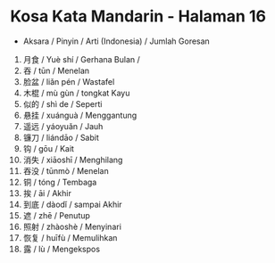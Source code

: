 # Kosa Kata Mandarin - Halaman 16

- Aksara / Pinyin / Arti (Indonesia) / Jumlah Goresan
1. 月食 / Yuè shí / Gerhana Bulan / 
2. 吞 / tūn / Menelan 
3. 脸盆 / liǎn pén / Wastafel
4. 木棍 / mù gùn / tongkat Kayu
5. 似的 / shì de / Seperti
6. 悬挂 / xuánguà / Menggantung
7. 遥远 / yáoyuǎn / Jauh
8. 镰刀 / liándāo / Sabit
9. 钩 / gōu / Kait
10. 消失 / xiāoshī / Menghilang
11. 吞没 / tūnmò / Menelan
12. 铜 / tóng / Tembaga 
13. 挨 / āi / Akhir
14. 到底 / dàodǐ / sampai Akhir
15. 遮 / zhē / Penutup
16. 照射 / zhàoshè / Menyinari
17. 恢复 / huīfù / Memulihkan
18. 露 / lù / Mengekspos